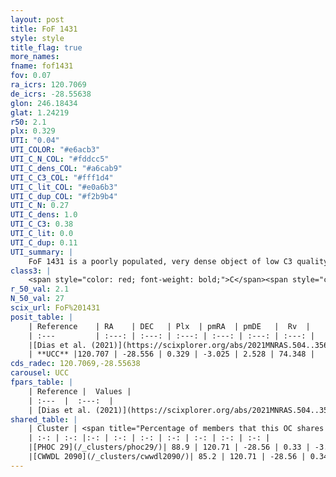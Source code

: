 ```yaml
---
layout: post
title: FoF 1431
style: style
title_flag: true
more_names: 
fname: fof1431
fov: 0.07
ra_icrs: 120.7069
de_icrs: -28.55638
glon: 246.18434
glat: 1.24219
r50: 2.1
plx: 0.329
UTI: "0.04"
UTI_COLOR: "#e6acb3"
UTI_C_N_COL: "#fddcc5"
UTI_C_dens_COL: "#a6cab9"
UTI_C_C3_COL: "#fff1d4"
UTI_C_lit_COL: "#e0a6b3"
UTI_C_dup_COL: "#f2b9b4"
UTI_C_N: 0.27
UTI_C_dens: 1.0
UTI_C_C3: 0.38
UTI_C_lit: 0.0
UTI_C_dup: 0.11
UTI_summary: |
    FoF 1431 is a poorly populated, very dense object of low C3 quality. It is rarely studied in the literature.<br><br><span style="color: #99180f; font-weight: bold;">Warning: </span>This is likely a duplicate object, which shares a large percentage of members with at least one previously reported entry.
class3: |
    <span style="color: red; font-weight: bold;">C</span><span style="color: #FFC300; font-weight: bold;">B</span>
r_50_val: 2.1
N_50_val: 27
scix_url: FoF%201431
posit_table: |
    | Reference    | RA    | DEC   | Plx  | pmRA  | pmDE   |  Rv  |
    | :---         | :---: | :---: | :---: | :---: | :---: | :---: |
    |[Dias et al. (2021)](https://scixplorer.org/abs/2021MNRAS.504..356D) | 120.71 | -28.561 | 0.308 | -2.855 | 2.483 | 36.306 |
    | **UCC** |120.707 | -28.556 | 0.329 | -3.025 | 2.528 | 74.348 | 
cds_radec: 120.7069,-28.55638
carousel: UCC
fpars_table: |
    | Reference |  Values |
    | :---  |  :---:  |
    | [Dias et al. (2021)](https://scixplorer.org/abs/2021MNRAS.504..356D) | `Av=1.234, Dist=2515, logage=8.32, [Fe/H]=-0.084` |
shared_table: |
    | Cluster | <span title="Percentage of members that this OC shares with the ones listed">%</span>   | RA   | DEC   | Plx   | pmRA  | pmDE  | Rv | UTI |
    | :-: | :-: |:-: | :-: | :-: | :-: | :-: | :-: | :-: |
    |[PHOC 29](/_clusters/phoc29/)| 88.9 | 120.71 | -28.56 | 0.33 | -3.06 | 2.54 | -- |0.58 |
    |[CWWDL 2090](/_clusters/cwwdl2090/)| 85.2 | 120.71 | -28.56 | 0.34 | -3.03 | 2.53 | -- |0.02 |
---
```

